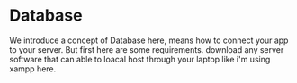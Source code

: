 # Database
We introduce a concept of Database here, means how to connect your app to your server.
But first here are some requirements.
download any server software that can able to loacal host through your laptop like i'm using xampp here.
